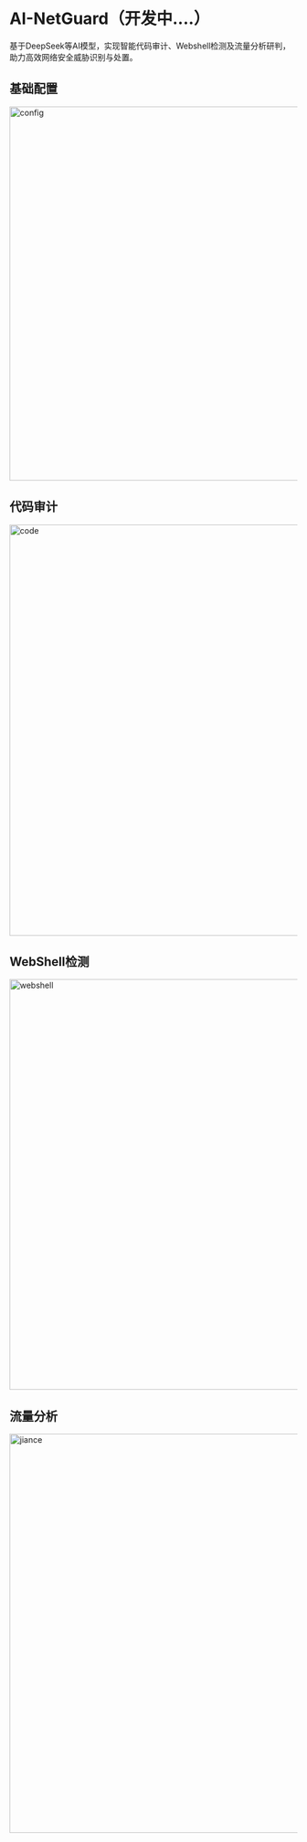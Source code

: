 # AI-NetGuard（开发中....）
基于DeepSeek等AI模型，实现智能代码审计、Webshell检测及流量分析研判，助力高效网络安全威胁识别与处置。

## 基础配置
<img width="655" alt="config" src="https://github.com/user-attachments/assets/e8bdcfac-f507-4840-b7d3-107d6ae209ea" />


## 代码审计
<img width="720" alt="code" src="https://github.com/user-attachments/assets/34ddf95b-e977-42e0-9b2f-ed57ebd02afd" />

## WebShell检测

<img width="719" alt="webshell" src="https://github.com/user-attachments/assets/a53f5119-73a0-4146-9da2-b082bb4fc4d9" />

## 流量分析
<img width="699" alt="jiance" src="https://github.com/user-attachments/assets/6de913fb-74d9-4397-aed6-26686ad80d91" />
